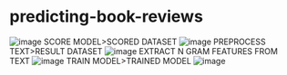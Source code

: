# predicting-book-reviews
![image](https://user-images.githubusercontent.com/89593021/152399127-6403a4da-2260-4dad-96b4-26081f72bfa8.png)
SCORE MODEL>SCORED DATASET
![image](https://user-images.githubusercontent.com/89593021/152399400-d6289877-4317-464a-9bfb-d6fe6e0116b9.png)
PREPROCESS TEXT>RESULT DATASET
![image](https://user-images.githubusercontent.com/89593021/152399646-7582ccba-2465-4960-8697-bb820f08d3da.png)
EXTRACT N GRAM FEATURES FROM TEXT
![image](https://user-images.githubusercontent.com/89593021/152399835-4dca3119-864d-46f7-b973-409a5f6c6b25.png)
TRAIN MODEL>TRAINED MODEL
![image](https://user-images.githubusercontent.com/89593021/152399991-292156a0-4f83-4665-8fe4-1730865adcde.png)
